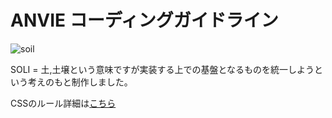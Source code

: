 # ANVIE コーディングガイドライン

![soil](https://anviedemo.s3-ap-northeast-1.amazonaws.com/logo.png "anvie_soil")

SOLI = 土,土壌という意味ですが実装する上での基盤となるものを統一しようという考えのもと制作しました。

CSSのルール詳細は[こちら](https://github.com/anviedd/ANVIE_SOIL/wiki/CSS%E3%83%AB%E3%83%BC%E3%83%AB%E3%81%AB%E3%81%A4%E3%81%84%E3%81%A6)
